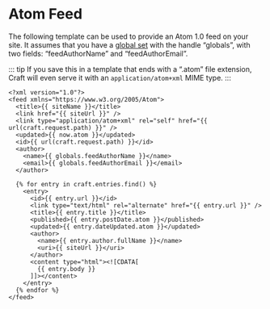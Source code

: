 # Atom Feed

The following template can be used to provide an Atom 1.0 feed on your site. It assumes that you have a [global set](../globals.md) with the handle “globals”, with two fields: “feedAuthorName” and “feedAuthorEmail”.

::: tip
If you save this in a template that ends with a “.atom” file extension, Craft will even serve it with an `application/atom+xml` MIME type.
:::

```twig
<?xml version="1.0"?>
<feed xmlns="https://www.w3.org/2005/Atom">
  <title>{{ siteName }}</title>
  <link href="{{ siteUrl }}" />
  <link type="application/atom+xml" rel="self" href="{{ url(craft.request.path) }}" />
  <updated>{{ now.atom }}</updated>
  <id>{{ url(craft.request.path) }}</id>
  <author>
    <name>{{ globals.feedAuthorName }}</name>
    <email>{{ globals.feedAuthorEmail }}</email>
  </author>

  {% for entry in craft.entries.find() %}
    <entry>
      <id>{{ entry.url }}</id>
      <link type="text/html" rel="alternate" href="{{ entry.url }}" />
      <title>{{ entry.title }}</title>
      <published>{{ entry.postDate.atom }}</published>
      <updated>{{ entry.dateUpdated.atom }}</updated>
      <author>
        <name>{{ entry.author.fullName }}</name>
        <uri>{{ siteUrl }}</uri>
      </author>
      <content type="html"><![CDATA[
        {{ entry.body }}
      ]]></content>
    </entry>
  {% endfor %}
</feed>
```
